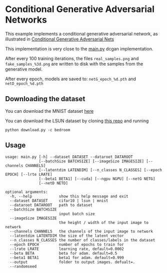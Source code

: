# Conditional Generative Adversarial Networks 

This example implements a conditional generative adversarial network, as illustrated in [Conditional Generative Adversarial Nets](https://arxiv.org/abs/1411.1784)

This implementation is very close to the [main.py](https://github.com/pytorch/examples/tree/master/dcgan) dcgan implementation.

After every 100 training iterations, the files `real_samples.png` and `fake_samples_%3d.png` are written to disk
with the samples from the generative model.

After every epoch, models are saved to: `netG_epoch_%d.pth` and `netD_epoch_%d.pth`

## Downloading the dataset
You can download the MNIST dataset [here](http://yann.lecun.com/exdb/mnist) 

You can download the LSUN dataset by cloning [this repo](https://github.com/fyu/lsun) and running
```
python download.py -c bedroom
```

## Usage
```
usage: main.py [-h] --dataset DATASET --dataroot DATAROOT 
               [--batchSize BATCHSIZE] [--imageSize IMAGESIZE] [--channels CHANNELS]
               [--latentdim LATENDIM] [--n_classes N_CLASSES] [--epoch EPOCH] [--lrte LRATE]
               [--beta1 BETA1] [--cuda] [--ngpu NGPU] [--netG NETG]
               [--netD NETD]

optional arguments:
  -h, --help            show this help message and exit
  --dataset DATASET     cifar10 | lsun | mnist
  --dataroot DATAROOT   path to dataset
  --batchSize BATCHSIZE 
                        input batch size
  --imageSize IMAGESIZE
                        the height / width of the input image to network
  --channels CHANNELS   the channels of the input image to network 
  --latentdim LATENTDIM the size of the latent vector 
  --n_classes N_CLASSES the number of classes/labels in the dataset
  --epoch EPOCH         number of epochs to train for
  --lrate LRATE         learning rate, default=0.0002
  --beta BETA           beta for adam. default=0.5
  --beta1 BETA1         beta1 for adam. default=0.999
  --output              folder to output images. defualt=.
  --randomseed          
